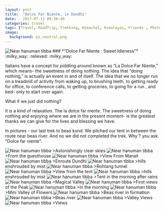 ```yaml
---
layout: post
title:  "Dolce Far Niente, in Dundhi"
date:   2017-07-11 09:30:40
categories: travel
tags: [Travel, RoadTrip, Trekking, Himachal, Himalayas, Friends , Photoblog, WeekendDiaries]
image:
  background: ps_neutral.png
---
```


<img src="http://i.imgur.com/LAUCe6i.png" alt="Near hanuman tibba">
### *"Dolce Far Niente : Sweet Idleness"* :milky_way: :relieved: :milky_way:

Italians have a concept for piddling around known as “La Dolce Far Niente,” which means- the sweetness of doing nothing. 
The idea that “doing nothing,” is actually an event in and of itself. The idea that we no longer run on a treadmill of activity from waking up, to brushing teeth, to getting ready for office, to conference calls, to getting groceries, to going for a run , and bed- only to start over again.

What if we just did nothing?

It is a kind of relaxation. The la dolce far niente. The sweetness of doing nothing and enjoying where we are in the present moment- is the greatest thanks we can give for the lives and blessing we have.

In pictures - our last trek to beas kund. We pitched our tent in between the route near beas river. And no we did not completed the trek. Why ? you ask. "Dolce far niente".

<img src="http://i.imgur.com/aW7t291.png" alt="Near hanuman tibba">
>Astonishingly clear skies

<img src="http://i.imgur.com/mP2wjP1.png" alt="Near hanuman tibba">
>From the guesthouse


<img src="http://i.imgur.com/86mttFl.png" alt="Near hanuman tibba">
>View From Manali


<img src="http://i.imgur.com/hTwDTbz.png" alt="Near hanuman tibba">
>Enroute Dundhi

<img src="http://i.imgur.com/HmXUJA4.png" alt="Near hanuman tibba">
>hills enshrouded by mist 

<img src="http://i.imgur.com/kO6CE4c.png" alt="Near hanuman tibba">
>Rohtang tunnel

<img src="http://i.imgur.com/Icxq5V6.png" alt="Near hanuman tibba">
>View from the tent

<img src="http://i.imgur.com/scr33og.png" alt="Near hanuman tibba">
>hills enshrouded by mist

<img src="http://i.imgur.com/YAmOrB2.png" alt="Near hanuman tibba">
>Tent in the morning after rains

<img src="http://i.imgur.com/QyCJ79A.png" alt="Near hanuman tibba">
>Magical Valley

<img src="http://i.imgur.com/nWMlo5d.png" alt="Near hanuman tibba">
>First views of the Peak

<img src="http://i.imgur.com/ypC5Jcp.png" alt="Near hanuman tibba">
>In the morning

<img src="http://i.imgur.com/gXlY9z4.png" alt="Near hanuman tibba">
>Mini Valley of Flowers

<img src="http://i.imgur.com/AWhlwEq.png" alt="Near hanuman tibba">
>Beas river in formation

<img src="http://i.imgur.com/DUyG1dv.png" alt="Near hanuman tibba">
>Beas river

<img src="http://i.imgur.com/GYzH2C5.png" alt="Near hanuman tibba">
>Valley Views

<img src="http://i.imgur.com/43hLRhl.png" alt="Near hanuman tibba">
>Views 
